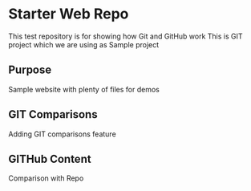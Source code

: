 # Starter Web Repo

This test repository is for showing how Git and GitHub work
This is GIT project which we are using as Sample project
## Purpose

Sample website with plenty of files for demos

## GIT Comparisons
Adding GIT comparisons feature

## GITHub Content
Comparison with Repo

